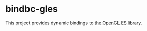 # bindbc-gles
This project provides dynamic bindings to [the OpenGL ES library](https://en.wikipedia.org/wiki/OpenGL_ES).